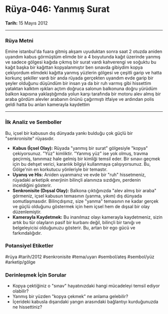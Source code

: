 # Rüya-046: Yanmış Surat
**Tarih:** 15 Mayıs 2012

---
### Rüya Metni

Emine istanbul'da fuara gitmiş akşam uyuduktan sonra saat 2 otuzda aniden uyandım kabus görmüştüm elimde bir a 4 boyutunda kağıt üzerinde yanmış ve sadece gölgesi kağıda çıkmış bir surat vardı kahverengi ve soğuktu bu kağıt başka bir kağıttan kopyalanmıştır ben sınavda gibiydim kopya çekiyordum elimdeki kağıtta yanmış yüzlerin gölgesi ve çeşitli garip ve hatta korkunç şekiller vardı bir anda rüyada gerçekten uyandım evde garip bir şeyler olduğunu düşündüm bir insan ya da bir ruh varmış gibi hissettim yataktan kalktım ışıkları açtım doğruca salonun balkonuna doğru yürüdüm balkon kapısına yaklaştığımda yolun karşı tarafında bir motoru alev almış bir araba gördüm alevler arabanın önünü çağırmıştı itfaiye ve ardından polis geldi hatta bu anları kamerayla kaydettim

---
### İlk Analiz ve Semboller

Bu, içsel bir kabusun dış dünyada yankı bulduğu çok güçlü bir "senkronisite" rüyasıdır.

* **Kabus (İçsel Olay):** Rüyada "yanmış bir surat" gölgesiyle "kopya" çekiyorsunuz. "Yüz" kimliktir. "Yanmış yüz" ise yok olmuş, travma geçirmiş, tanınmaz hale gelmiş bir kimliği temsil eder. Bir sınavı geçmek için bu dehşet verici, karanlık bilgiyi kullanmaya çalışıyorsunuz. Bu, Gölge'nin en korkutucu yönleriyle bir temastır.
* **Uyanış ve His:** Aniden uyanmanız ve evde bir "ruh" hissetmeniz, rüyadaki arketipik enerjinin bilinçli alanınıza sızdığını, perdenin inceldiğini gösterir.
* **Senkronisite (Dışsal Olay):** Balkona çıktığınızda "alev almış bir araba" görmeniz, içsel kabusun temasının (yanma, yıkım) dış dünyada somutlaşmasıdır. Bilinçdışınız, size "yanma" temasının ne kadar gerçek ve güçlü olduğunu göstermek için hem içsel hem de dışsal bir olay düzenlemiştir.
* **Kamerayla Kaydetmek:** Bu inanılmaz olayı kamerayla kaydetmeniz, sizin artık bu tür olayların pasif bir kurbanı değil, bilinçli bir tanığı ve belgeleyicisi olduğunuzu gösterir. Bu, artan bir ego gücü ve farkındalığıdır.

### Potansiyel Etiketler
#rüya #tarih/2012 #senkronisite #tema/uyarı #sembol/ateş #sembol/yüz #arketip/gölge

### Derinleşmek İçin Sorular
* Kopya çektiğiniz o "sınav" hayatınızdaki hangi mücadeleyi temsil ediyor olabilir?
* Yanmış bir yüzden "kopya çekmek" ne anlama gelebilir?
* İçerideki kabusla dışarıdaki yangın arasındaki bağlantıyı kurduğunuzda ne hissettiniz?